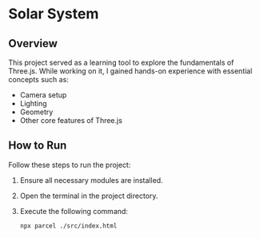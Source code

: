 # Solar System

## Overview

This project served as a learning tool to explore the fundamentals of Three.js. While working on it, I gained hands-on experience with essential concepts such as:

- Camera setup
- Lighting
- Geometry
- Other core features of Three.js

## How to Run

Follow these steps to run the project:

1. Ensure all necessary modules are installed.
2. Open the terminal in the project directory.
3. Execute the following command:

   ```bash
   npx parcel ./src/index.html

   ```
